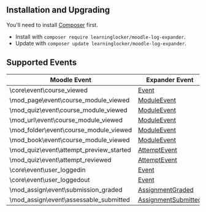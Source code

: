 ## Installation and Upgrading
You'll need to install [Composer](https://getcomposer.org/) first.

- Install with `composer require learninglocker/moodle-log-expander`.
- Update with `composer update learninglocker/moodle-log-expander`.


## Supported Events
Moodle Event | Expander Event
--- | ---
\core\event\course_viewed | [Event](../src/events/Event.md)
\mod_page\event\course_module_viewed | [ModuleEvent](../src/events/ModuleEvent.md)
\mod_quiz\event\course_module_viewed | [ModuleEvent](../src/events/ModuleEvent.md)
\mod_url\event\course_module_viewed | [ModuleEvent](../src/events/ModuleEvent.md)
\mod_folder\event\course_module_viewed | [ModuleEvent](../src/events/ModuleEvent.md)
\mod_book\event\course_module_viewed | [ModuleEvent](../src/events/ModuleEvent.md)
\mod_quiz\event\attempt_preview_started | [AttemptEvent](../src/events/AttemptEvent.md)
\mod_quiz\event\attempt_reviewed | [AttemptEvent](../src/events/AttemptEvent.md)
\core\event\user_loggedin | [Event](../src/events/Event.md)
\core\event\user_loggedout | [Event](../src/events/Event.md)
\mod_assign\event\submission_graded | [AssignmentGraded](../src/events/AssignmentGraded.md)
\mod_assign\event\assessable_submitted | [AssignmentSubmitted](../src/events/AssignmentSubmitted.md)
